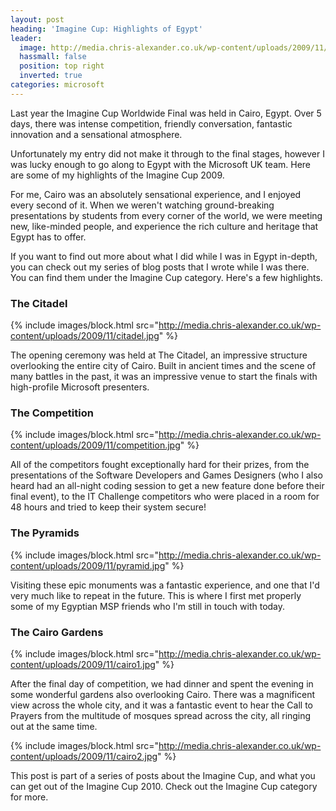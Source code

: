 ```yaml
---
layout: post
heading: 'Imagine Cup: Highlights of Egypt'
leader:
  image: http://media.chris-alexander.co.uk/wp-content/uploads/2009/11/cairo1.jpg
  hassmall: false
  position: top right
  inverted: true
categories: microsoft
---
```


Last year the Imagine Cup Worldwide Final was held in Cairo, Egypt. Over 5 days, there was intense competition, friendly conversation, fantastic innovation and a sensational atmosphere.

Unfortunately my entry did not make it through to the final stages, however I was lucky enough to go along to Egypt with the Microsoft UK team. Here are some of my highlights of the Imagine Cup 2009.

For me, Cairo was an absolutely sensational experience, and I enjoyed every second of it. When we weren't watching ground-breaking presentations by students from every corner of the world, we were meeting new, like-minded people, and experience the rich culture and heritage that Egypt has to offer.

If you want to find out more about what I did while I was in Egypt in-depth, you can check out my series of blog posts that I wrote while I was there. You can find them under the Imagine Cup category. Here's a few highlights.

### The Citadel

{% include images/block.html src="http://media.chris-alexander.co.uk/wp-content/uploads/2009/11/citadel.jpg" %}

The opening ceremony was held at The Citadel, an impressive structure overlooking the entire city of Cairo. Built in ancient times and the scene of many battles in the past, it was an impressive venue to start the finals with high-profile Microsoft presenters.

### The Competition

{% include images/block.html src="http://media.chris-alexander.co.uk/wp-content/uploads/2009/11/competition.jpg" %}

All of the competitors fought exceptionally hard for their prizes, from the presentations of the Software Developers and Games Designers (who I also heard had an all-night coding session to get a new feature done before their final event), to the IT Challenge competitors who were placed in a room for 48 hours and tried to keep their system secure!

### The Pyramids

{% include images/block.html src="http://media.chris-alexander.co.uk/wp-content/uploads/2009/11/pyramid.jpg" %}

Visiting these epic monuments was a fantastic experience, and one that I'd very much like to repeat in the future. This is where I first met properly some of my Egyptian MSP friends who I'm still in touch with today.

### The Cairo Gardens

{% include images/block.html src="http://media.chris-alexander.co.uk/wp-content/uploads/2009/11/cairo1.jpg" %}

After the final day of competition, we had dinner and spent the evening in some wonderful gardens also overlooking Cairo. There was a magnificent view across the whole city, and it was a fantastic event to hear the Call to Prayers from the multitude of mosques spread across the city, all ringing out at the same time.

{% include images/block.html src="http://media.chris-alexander.co.uk/wp-content/uploads/2009/11/cairo2.jpg" %}

This post is part of a series of posts about the Imagine Cup, and what you can get out of the Imagine Cup 2010. Check out the Imagine Cup category for more.
